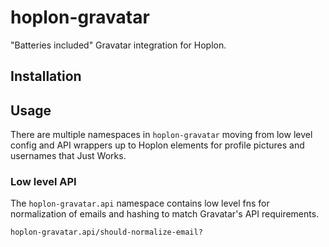 # hoplon-gravatar

"Batteries included" Gravatar integration for Hoplon.

## Installation

## Usage

There are multiple namespaces in `hoplon-gravatar` moving from low level config
and API wrappers up to Hoplon elements for profile pictures and usernames that
Just Works.

### Low level API

The `hoplon-gravatar.api` namespace contains low level fns for normalization of
emails and hashing to match Gravatar's API requirements.

`hoplon-gravatar.api/should-normalize-email?`
